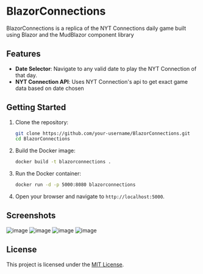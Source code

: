 # BlazorConnections

BlazorConnections is a replica of the NYT Connections daily game built using Blazor and the MudBlazor component library

## Features

- **Date Selector**: Navigate to any valid date to play the NYT Connection of that day.
- **NYT Connection API**: Uses NYT Connection's api to get exact game data based on date chosen


## Getting Started

1. Clone the repository:
    ```bash
    git clone https://github.com/your-username/BlazorConnections.git
    cd BlazorConnections
    ```

2. Build the Docker image:
    ```bash
    docker build -t blazorconnections .
    ```

3. Run the Docker container:
    ```bash
    docker run -d -p 5000:8080 blazorconnections
    ```

4. Open your browser and navigate to `http://localhost:5000`.


## Screenshots

![image](https://github.com/Videkourias/BlazorConnections/tree/master/readme_resources/connection_screenshot_1.png)
![image](https://github.com/Videkourias/BlazorConnections/tree/master/readme_resources/connection_screenshot_2.png)
![image](https://github.com/Videkourias/BlazorConnections/tree/master/readme_resources/connection_screenshot_3.png)
![image](https://github.com/Videkourias/BlazorConnections/tree/master/readme_resources/connection_screenshot_4.png)

## License

This project is licensed under the [MIT License](LICENSE).

